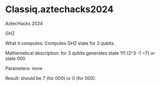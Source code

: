 # Classiq.aztechacks2024
AztecHacks 2024

GHZ

What it computes:
Computes GHZ state for 3 qubits.

Mathematical description:
for 3 qubits generates state 111 (2^3 -1 =7) or state 000

Parameters:
none

Result:
should be 7 (for 000) or 0 (for 000).
